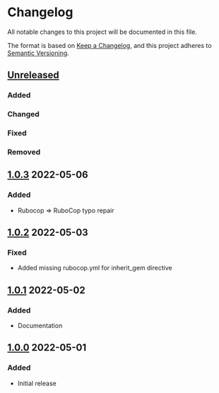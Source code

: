 # Changelog
All notable changes to this project will be documented in this file.

The format is based on [Keep a Changelog](https://keepachangelog.com/en/1.0.0/),
and this project adheres to [Semantic Versioning](https://semver.org/spec/v2.0.0.html).

## [Unreleased]
### Added

### Changed

### Fixed

### Removed

## [1.0.3] 2022-05-06
### Added
* Rubocop => RuboCop typo repair

## [1.0.2] 2022-05-03
### Fixed
* Added missing rubocop.yml for inherit_gem directive

## [1.0.1] 2022-05-02
### Added
* Documentation

## [1.0.0] 2022-05-01
### Added
* Initial release

[Unreleased]: https://github.com/rubocop-semver/rubocop-ruby2_4/compare/v1.0.3...HEAD
[1.0.3]: https://github.com/rubocop-semver/rubocop-ruby2_4/compare/v1.0.2...v1.0.3
[1.0.2]: https://github.com/rubocop-semver/rubocop-ruby2_4/compare/v1.0.1...v1.0.2
[1.0.1]: https://github.com/rubocop-semver/rubocop-ruby2_4/compare/v1.0.0...v1.0.1
[1.0.0]: https://github.com/rubocop-semver/rubocop-ruby2_4/compare/69576e0c1884ab3c773394b5f30a9ebafe11a2a7...v1.0.0
